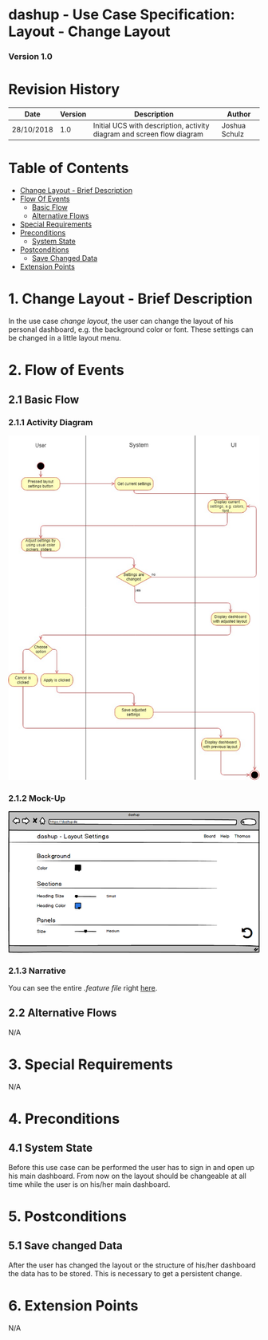 dashup - Use Case Specification: Layout - Change Layout
============================================
### Version 1.0

# Revision History

| Date       | Version | Description                                                            | Author        |
|------------|---------|------------------------------------------------------------------------|---------------|
| 28/10/2018 | 1.0     | Initial UCS with description, activity diagram and screen flow diagram | Joshua Schulz |

# Table of Contents

- [Change Layout - Brief Description](#1-change-layout---brief-description) 
- [Flow Of Events](#2-flow-of-events)
    - [Basic Flow](#21-basic-flow)
    - [Alternative Flows](#22-alternative-flows)
- [Special Requirements](#3-special-requirements)
- [Preconditions](#4-preconditions)
    - [System State](#41-system-state)
- [Postconditions](#5-postconditions) 
    - [Save Changed Data](51-save-changed-data) 
- [Extension Points](#6-extension-points)
 
# 1. Change Layout - Brief Description
In the use case _change layout_, the user can change the layout of his personal dashboard, e.g. the background color or font. 
These settings can be changed in a little layout menu. 

# 2. Flow of Events

## 2.1 Basic Flow

### 2.1.1 Activity Diagram
<img src="./change_layout.jpg" alt="Use case diagram change layout" />

### 2.1.2 Mock-Up

<img src="mockups/layout_settings.png" alt="Mockup for change of layout" />

### 2.1.3 Narrative

You can see the entire _.feature file_ right <a href="./change_layout.feature">here</a>.

## 2.2 Alternative Flows
N/A

# 3. Special Requirements
N/A

# 4. Preconditions

## 4.1 System State
Before this use case can be performed the user has to sign in and open up his main dashboard. From now on the layout
should be changeable at all time while the user is on his/her main dashboard.

#  5. Postconditions

## 5.1 Save changed Data
After the user has changed the layout or the structure of his/her dashboard the data has to be stored. This is necessary
to get a persistent change. 

#  6. Extension Points
N/A